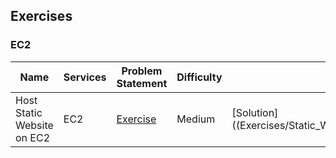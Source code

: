 ## Exercises

### EC2

|Name|Services|Problem Statement|Difficulty|Solution|
|--------|--------|------|----|----|
| Host Static Website on EC2 | EC2 | [Exercise](Exercises/Static_Website_EC2/exercise.md) | Medium | [Solution]((Exercises/Static_Website_EC2/solution_static_website_EC2.md) |
